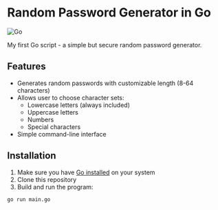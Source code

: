 # Random Password Generator in Go

![Go](https://img.shields.io/badge/go-%2300ADD8.svg?style=for-the-badge&logo=go&logoColor=white)

My first Go script - a simple but secure random password generator.

## Features

- Generates random passwords with customizable length (8-64 characters)
- Allows user to choose character sets:
  - Lowercase letters (always included)
  - Uppercase letters
  - Numbers
  - Special characters
- Simple command-line interface

## Installation

1. Make sure you have [Go installed](https://go.dev/doc/install) on your system
2. Clone this repository
3. Build and run the program:

```bash
go run main.go
```
